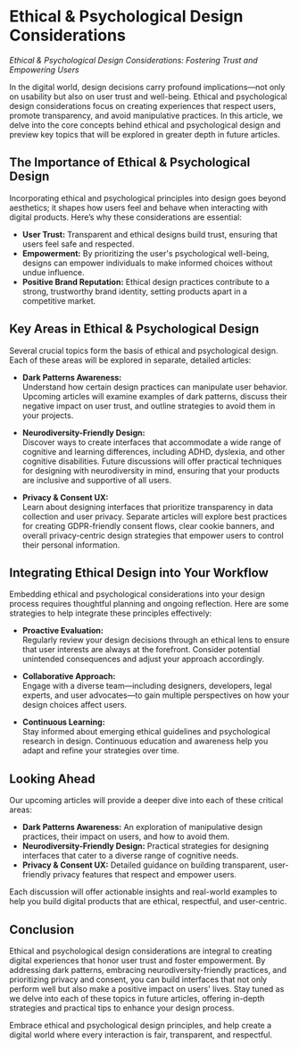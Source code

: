 # Ethical &amp; Psychological Design Considerations

*Ethical & Psychological Design Considerations: Fostering Trust and Empowering Users*

In the digital world, design decisions carry profound implications—not only on usability but also on user trust and well-being. Ethical and psychological design considerations focus on creating experiences that respect users, promote transparency, and avoid manipulative practices. In this article, we delve into the core concepts behind ethical and psychological design and preview key topics that will be explored in greater depth in future articles.

## The Importance of Ethical & Psychological Design

Incorporating ethical and psychological principles into design goes beyond aesthetics; it shapes how users feel and behave when interacting with digital products. Here’s why these considerations are essential:

- **User Trust:** Transparent and ethical designs build trust, ensuring that users feel safe and respected.
- **Empowerment:** By prioritizing the user's psychological well-being, designs can empower individuals to make informed choices without undue influence.
- **Positive Brand Reputation:** Ethical design practices contribute to a strong, trustworthy brand identity, setting products apart in a competitive market.

## Key Areas in Ethical & Psychological Design

Several crucial topics form the basis of ethical and psychological design. Each of these areas will be explored in separate, detailed articles:

- **Dark Patterns Awareness:**  
  Understand how certain design practices can manipulate user behavior. Upcoming articles will examine examples of dark patterns, discuss their negative impact on user trust, and outline strategies to avoid them in your projects.

- **Neurodiversity-Friendly Design:**  
  Discover ways to create interfaces that accommodate a wide range of cognitive and learning differences, including ADHD, dyslexia, and other cognitive disabilities. Future discussions will offer practical techniques for designing with neurodiversity in mind, ensuring that your products are inclusive and supportive of all users.

- **Privacy & Consent UX:**  
  Learn about designing interfaces that prioritize transparency in data collection and user privacy. Separate articles will explore best practices for creating GDPR-friendly consent flows, clear cookie banners, and overall privacy-centric design strategies that empower users to control their personal information.

## Integrating Ethical Design into Your Workflow

Embedding ethical and psychological considerations into your design process requires thoughtful planning and ongoing reflection. Here are some strategies to help integrate these principles effectively:

- **Proactive Evaluation:**  
  Regularly review your design decisions through an ethical lens to ensure that user interests are always at the forefront. Consider potential unintended consequences and adjust your approach accordingly.

- **Collaborative Approach:**  
  Engage with a diverse team—including designers, developers, legal experts, and user advocates—to gain multiple perspectives on how your design choices affect users.

- **Continuous Learning:**  
  Stay informed about emerging ethical guidelines and psychological research in design. Continuous education and awareness help you adapt and refine your strategies over time.

## Looking Ahead

Our upcoming articles will provide a deeper dive into each of these critical areas:

- **Dark Patterns Awareness:** An exploration of manipulative design practices, their impact on users, and how to avoid them.
- **Neurodiversity-Friendly Design:** Practical strategies for designing interfaces that cater to a diverse range of cognitive needs.
- **Privacy & Consent UX:** Detailed guidance on building transparent, user-friendly privacy features that respect and empower users.

Each discussion will offer actionable insights and real-world examples to help you build digital products that are ethical, respectful, and user-centric.

## Conclusion

Ethical and psychological design considerations are integral to creating digital experiences that honor user trust and foster empowerment. By addressing dark patterns, embracing neurodiversity-friendly practices, and prioritizing privacy and consent, you can build interfaces that not only perform well but also make a positive impact on users' lives. Stay tuned as we delve into each of these topics in future articles, offering in-depth strategies and practical tips to enhance your design process.

Embrace ethical and psychological design principles, and help create a digital world where every interaction is fair, transparent, and respectful.